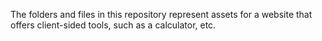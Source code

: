 The folders and files in this repository represent assets for a website that offers client-sided tools, such as a calculator, etc.
